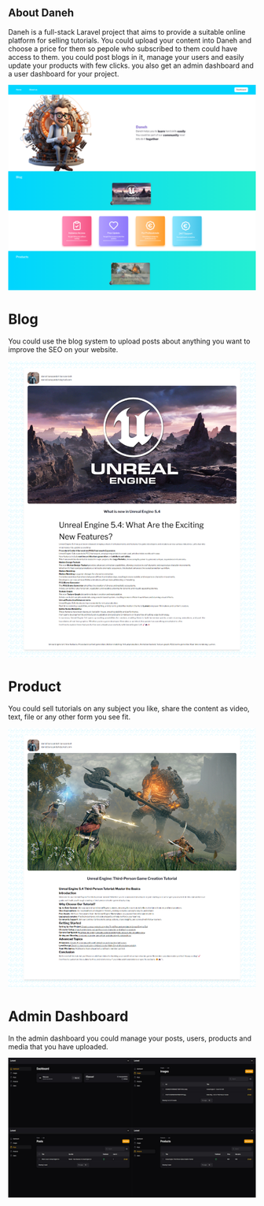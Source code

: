 
## About Daneh

Daneh is a full-stack Laravel project that aims to provide a suitable online platform for selling tutorials. You could upload your content into Daneh and choose a price for them so pepole who subscribed to them could have access to them. you could post blogs in it, manage your users and easily update your products with few clicks. you also get an admin dashboard and a user dashboard for your project.

![image description](readme/home.png)

# Blog
You could use the blog system to upload posts about anything you want to improve the SEO on your website. 

![image description](readme/post.png)

# Product
You could sell tutorials on any subject you like, share the content as video, text, file or any other form you see fit.

![image description](readme/product.png)

# Admin Dashboard
In the admin dashboard you could manage your posts, users, products and media that you have uploaded. 

![image description](readme/dashboard.jpg)